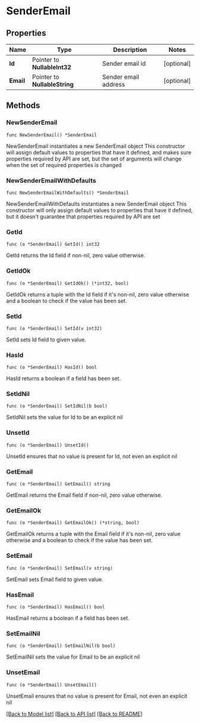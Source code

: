 # SenderEmail

## Properties

Name | Type | Description | Notes
------------ | ------------- | ------------- | -------------
**Id** | Pointer to **NullableInt32** | Sender email id | [optional] 
**Email** | Pointer to **NullableString** | Sender email address | [optional] 

## Methods

### NewSenderEmail

`func NewSenderEmail() *SenderEmail`

NewSenderEmail instantiates a new SenderEmail object
This constructor will assign default values to properties that have it defined,
and makes sure properties required by API are set, but the set of arguments
will change when the set of required properties is changed

### NewSenderEmailWithDefaults

`func NewSenderEmailWithDefaults() *SenderEmail`

NewSenderEmailWithDefaults instantiates a new SenderEmail object
This constructor will only assign default values to properties that have it defined,
but it doesn't guarantee that properties required by API are set

### GetId

`func (o *SenderEmail) GetId() int32`

GetId returns the Id field if non-nil, zero value otherwise.

### GetIdOk

`func (o *SenderEmail) GetIdOk() (*int32, bool)`

GetIdOk returns a tuple with the Id field if it's non-nil, zero value otherwise
and a boolean to check if the value has been set.

### SetId

`func (o *SenderEmail) SetId(v int32)`

SetId sets Id field to given value.

### HasId

`func (o *SenderEmail) HasId() bool`

HasId returns a boolean if a field has been set.

### SetIdNil

`func (o *SenderEmail) SetIdNil(b bool)`

 SetIdNil sets the value for Id to be an explicit nil

### UnsetId
`func (o *SenderEmail) UnsetId()`

UnsetId ensures that no value is present for Id, not even an explicit nil
### GetEmail

`func (o *SenderEmail) GetEmail() string`

GetEmail returns the Email field if non-nil, zero value otherwise.

### GetEmailOk

`func (o *SenderEmail) GetEmailOk() (*string, bool)`

GetEmailOk returns a tuple with the Email field if it's non-nil, zero value otherwise
and a boolean to check if the value has been set.

### SetEmail

`func (o *SenderEmail) SetEmail(v string)`

SetEmail sets Email field to given value.

### HasEmail

`func (o *SenderEmail) HasEmail() bool`

HasEmail returns a boolean if a field has been set.

### SetEmailNil

`func (o *SenderEmail) SetEmailNil(b bool)`

 SetEmailNil sets the value for Email to be an explicit nil

### UnsetEmail
`func (o *SenderEmail) UnsetEmail()`

UnsetEmail ensures that no value is present for Email, not even an explicit nil

[[Back to Model list]](../README.md#documentation-for-models) [[Back to API list]](../README.md#documentation-for-api-endpoints) [[Back to README]](../README.md)


